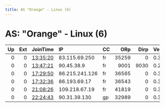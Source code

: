 ```yaml
---
title: AS "Orange" - Linux (6)
---
```


# AS: "Orange" - Linux (6)

|   Up |   Ext | JoinTime                                                                                            | IP             | CC   |   ORp |   Dirp | Version   | Contact   | Nickname      |   eFamMembers |
|-----:|------:|:----------------------------------------------------------------------------------------------------|:---------------|:-----|------:|-------:|:----------|:----------|:--------------|--------------:|
|    0 |     0 | [13:35:20](https://metrics.torproject.org/rs.html#details/6C892E95F0D612664AEFB87E414260B922DC443D) | 83.115.69.250  | fr   | 35259 |      0 | 0.3.2.10  | None      | UbuntuCore228 |             1 |
|    0 |     0 | [13:47:21](https://metrics.torproject.org/rs.html#details/4CAB401EFC90315434EC36ADA5039672A823FD67) | 90.45.38.9     | fr   |  9001 |   9030 | 0.2.9.14  | None      | nicoco28      |             1 |
|    0 |     0 | [17:29:50](https://metrics.torproject.org/rs.html#details/67B027B59C0D7912379CDD8099EB49C15DE6AD79) | 86.215.241.126 | fr   | 36565 |      0 | 0.3.2.10  | None      | UbuntuCore228 |             1 |
|    0 |     0 | [17:32:36](https://metrics.torproject.org/rs.html#details/3CD983641835AE8423F3C88EC8D1D83078167CA8) | 86.193.69.17   | fr   | 36543 |      0 | 0.3.2.10  | None      | UbuntuCore228 |             1 |
|    0 |     0 | [21:08:26](https://metrics.torproject.org/rs.html#details/C2CAFF89DF3E5C243051A7810F20B6ACDEBF8FD5) | 109.218.67.19  | fr   | 41819 |      0 | 0.3.2.10  | None      | UbuntuCore228 |             1 |
|    0 |     0 | [22:24:43](https://metrics.torproject.org/rs.html#details/C75F6D8A19A2416DACB165A7C594F692B86662FB) | 90.31.39.130   | gp   | 32989 |      0 | 0.3.2.10  | None      | UbuntuCore228 |             1 |
